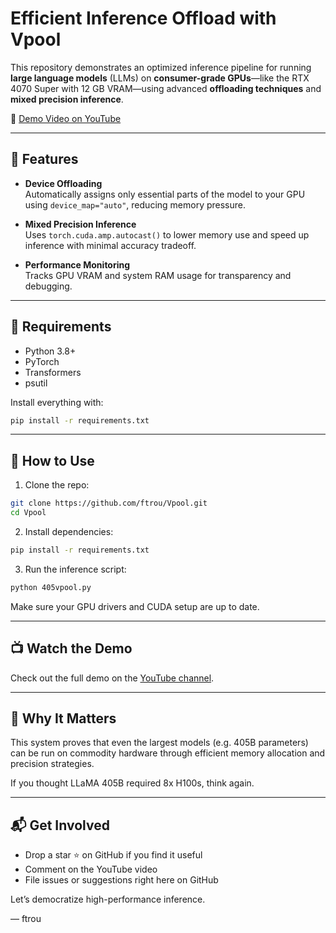 # Efficient Inference Offload with Vpool

This repository demonstrates an optimized inference pipeline for running **large language models** (LLMs) on **consumer-grade GPUs**—like the RTX 4070 Super with 12 GB VRAM—using advanced **offloading techniques** and **mixed precision inference**.

🔗 [Demo Video on YouTube](https://www.youtube.com/@ftrou)

---

## 🚀 Features

- **Device Offloading**  
  Automatically assigns only essential parts of the model to your GPU using `device_map="auto"`, reducing memory pressure.

- **Mixed Precision Inference**  
  Uses `torch.cuda.amp.autocast()` to lower memory use and speed up inference with minimal accuracy tradeoff.

- **Performance Monitoring**  
  Tracks GPU VRAM and system RAM usage for transparency and debugging.

---

## 🔧 Requirements

- Python 3.8+
- PyTorch
- Transformers
- psutil

Install everything with:
```bash
pip install -r requirements.txt
```

---

## 📂 How to Use

1. Clone the repo:
```bash
git clone https://github.com/ftrou/Vpool.git
cd Vpool
```

2. Install dependencies:
```bash
pip install -r requirements.txt
```

3. Run the inference script:
```bash
python 405vpool.py
```

Make sure your GPU drivers and CUDA setup are up to date.

---

## 📺 Watch the Demo
Check out the full demo on the [YouTube channel](https://www.youtube.com/@ftrou).

---

## 🧠 Why It Matters
This system proves that even the largest models (e.g. 405B parameters) can be run on commodity hardware through efficient memory allocation and precision strategies.

If you thought LLaMA 405B required 8x H100s, think again.

---

## 📬 Get Involved
- Drop a star ⭐ on GitHub if you find it useful
- Comment on the YouTube video
- File issues or suggestions right here on GitHub

Let’s democratize high-performance inference.

— ftrou

